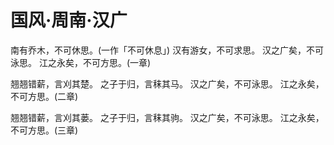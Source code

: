 # 国风·周南·汉广

南有乔木，不可休思。(一作「不可休息」)
汉有游女，不可求思。
汉之广矣，不可泳思。
江之永矣，不可方思。(一章)

翘翘错薪，言刈其楚。
之子于归，言秣其马。
汉之广矣，不可泳思。
江之永矣，不可方思。(二章)

翘翘错薪，言刈其蒌。
之子于归，言秣其驹。
汉之广矣，不可泳思。
江之永矣，不可方思。(三章)

